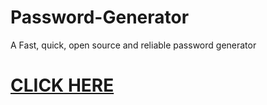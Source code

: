 # Password-Generator
A Fast, quick, open source and reliable password generator

# [CLICK HERE](https://alstonf.github.io/Password-Generator/)
